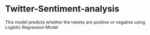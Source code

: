 # Twitter-Sentiment-analysis
This model predicts whether the tweets are positive or negative using Logistic Regression Model
